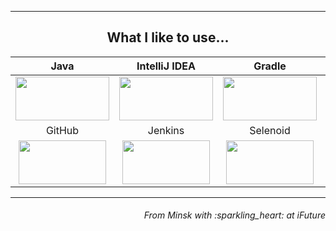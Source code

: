 


___
<h2 align="center">What I like to use...</h3>

| Java | IntelliJ IDEA | Gradle | Maven | Junit5 | Selenide | Cucumber |
|:------:|:----:|:----:|:------:|:------:|:------:|:------:|
| <img src="https://github.com/Vasili888-QA/Vasili888-QA/blob/master/images/java.png" width="150" height="70"> | <img src="https://github.com/Vasili888-QA/Vasili888-QA/blob/master/images/IntelliJ-IDEA.png" width="150" height="70"> | <img src="https://github.com/Vasili888-QA/Vasili888-QA/blob/master/images/Gradle.png" width="150" height="70"> | <img src="https://github.com/Vasili888-QA/Vasili888-QA/blob/master/images/maven.png" width="150" height="70"> | <img src="https://github.com/Vasili888-QA/Vasili888-QA/blob/master/images/junit.png" width="150" height="70"> | <img src="https://github.com/Vasili888-QA/Vasili888-QA/blob/master/images/Selenide.jfif" width="150" height="70"> | <img src="https://github.com/Vasili888-QA/Vasili888-QA/blob/master/images/cucumber.jpg" width="150" height="70"> |
| GitHub | Jenkins | Selenoid | Allure Report | Allure TestOps | Telegram | Jira |
| <img src="https://github.com/Vasili888-QA/Vasili888-QA/blob/master/images/logo/Github.png" width="140" height="70"> | <img src="https://github.com/Vasili888-QA/Vasili888-QA/blob/master/images/logo/Jenkins.png" width="140" height="70"> | <img src="https://github.com/Vasili888-QA/Vasili888-QA/blob/master/images/logo/Selenoid.png" width="140" height="70"> | <img src="https://github.com/Vasili888-QA/Vasili888-QA/blob/master/images/logo/Allure_Report.png" width="140" height="70"> | <img src="https://github.com/Vasili888-QA/Vasili888-QA/blob/master/images/logo/AllureTestOps.png" width="140" height="70"> | <img src="https://github.com/Vasili888-QA/Vasili888-QA/blob/master/images/logo/Telegram.png" width="140" height="70"> | <img src="https://github.com/Vasili888-QA/Vasili888-QA/blob/master/images/logo/Jira.png" width="140" height="70"> |

---

<h6 align="right">From Minsk with :sparkling_heart:  at iFuture</h6>

